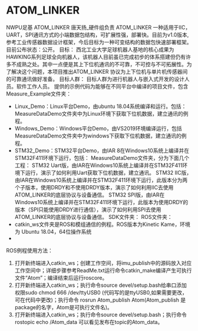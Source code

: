 # ATOM_LINKER
NWPU足基 ATOM_LINKER 唐天扬_硬件组负责
ATOM_LINKER 一种适用于IIC，UART，SPI通讯方式的小端数据包结构，可扩展性强，部署快。目前为v1.0版本,参考工业传感器数据设计框架，今后目标为一种可变结构的数据包快速部署框架。目前公布状态：公开。
目标：
西北工业大学足球机器人基地的核心成果为HAWKING系列足球全向机器人，该机器人目前虽已完成初步的体系搭建但仍有许多不成熟之处。其中一点便是其上下位机通讯的不可靠，不可控与不可拓展性。为了解决这个问题，本项目推出ATOM_LINKER 协议为上下位机与单片机传感器间的可靠通讯做好准备。
目标人群：
目标人群为进行机器人与嵌入式开发的设计人员。软件工作人员。
提供的示例代码为能够在不同平台中编译的项目文件，包含
Measure_Example文件夹：
- Linux_Demo：Linux平台Demo，由ubuntu 18.04系统编译和运行。包括：
MeasureDataDemo文件夹中为Linux环境下获取下位机数据，建立通讯的例程。
- Windows_Demo：Windows平台Demo，由VS2019环境编译运行，包括
MeasureDataDemo文件夹中为windows下获取下位机数据，建立通讯的例程。
- STM32_Demo：STM32平台Demo，由IAR 8在Windows10系统上编译并在STM32F411环境下运行，包括：
MeasureDataDemo文件夹，分为下面几个工程：
STM32 Uart版，由IAR在Windows10系统上编译并在STM32F411环境下运行，演示了如何利用Uart获取下位机数据，建立通讯。 
STM32 IIC版，由IAR在Windows10系统上编译并在STM32F411环境下运行，此版本分为两个子版本，使用DRDY和不使用DRDY版本，演示了如何利用IIC去使用ATOM_LINKER的底层协议与设备通信。 
STM32 SPI版，由IAR在Windows10系统上编译并在STM32F411环境下运行，此版本为使用DRDY的版本（SPI只能使用DRDY进行通信），演示了如何利用SPI去使用ATOM_LINKER的底层协议与设备通信。
SDK文件夹：
ROS文件夹：
- catkin_ws文件夹是ROS和模组通信的例程。ROS版本为Kinetic Kame，环境为 Ubuntu 18.04，64位操作系统 
- 
 ROS例程使用方法： 
1. 打开新终端进入catkin_ws；创建工作空间，将imu_publish中的源码放入对应工作空间中；详细步骤参考ReadMe.txt运行命令catkin_make编译产生可执行文件“Atom”；编译结束后运行roscore。
2. 打开新终端进入catkin_ws；执行命令source devel/setup.bash给串口添加权限sudo chmod 666 /dev/ttyUSB0 (代码写的是ttyUSB0,如果需要更改，可在代码中更改)；执行命令 rosrun Atom_publish Atom(Atom_publish 是package的名字，Atom是可执行文件名)。
3. 打开新终端进入catkin_ws；执行命令source devel/setup.bash；执行命令rostopic echo /Atom_data 可以看见发布在topic的Atom_data。
